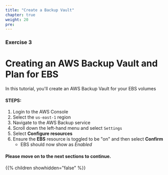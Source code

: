 ```yaml
---
title: "Create a Backup Vault"
chapter: true
weight: 20
pre:
---
```


### Exercise 3

# Creating an AWS Backup Vault and Plan for EBS

In this tutorial, you'll create an AWS Backup Vault for your EBS volumes

#### STEPS:
1. Login to the AWS Console
2. Select the `us-east-1` region
3. Navigate to the AWS Backup service
4. Scroll down the left-hand menu and select `Settings` 
5. Select **Configure resources**
6. Ensure the **EBS** resource is toggled to be "on" and then select **Confirm**
    - EBS should now show as *Enabled*

#### Please move on to the next sections to continue.

{{% children showhidden="false" %}}


